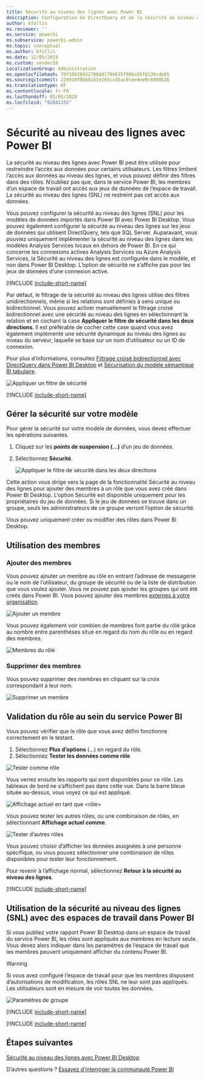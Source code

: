 ```yaml
---
title: Sécurité au niveau des lignes avec Power BI
description: Configuration de DirectQuery et de la sécurité au niveau des lignes pour les jeux de données importés dans le service Power BI
author: kfollis
ms.reviewer: ''
ms.service: powerbi
ms.subservice: powerbi-admin
ms.topic: conceptual
ms.author: kfollis
ms.date: 12/05/2019
ms.custom: seodec18
LocalizationGroup: Administration
ms.openlocfilehash: 70f10620932708dd178b635f966a55f8139cde65
ms.sourcegitcommit: 220910f0b68cb1e265ccd5ac0cee4ee9c6080b26
ms.translationtype: HT
ms.contentlocale: fr-FR
ms.lasthandoff: 05/05/2020
ms.locfileid: "82841155"
---
```

# <a name="row-level-security-rls-with-power-bi"></a>Sécurité au niveau des lignes avec Power BI

La sécurité au niveau des lignes avec Power BI peut être utilisée pour restreindre l’accès aux données pour certains utilisateurs. Les filtres limitent l’accès aux données au niveau des lignes, et vous pouvez définir des filtres dans des rôles. N’oubliez pas que, dans le service Power BI, les membres d’un espace de travail ont accès aux jeux de données de l’espace de travail. La sécurité au niveau des lignes (SNL) ne restreint pas cet accès aux données.

Vous pouvez configurer la sécurité au niveau des lignes (SNL) pour les modèles de données importés dans Power BI avec Power BI Desktop. Vous pouvez également configurer la sécurité au niveau des lignes sur les jeux de données qui utilisent DirectQuery, tels que SQL Server. Auparavant, vous pouviez uniquement implémenter la sécurité au niveau des lignes dans les modèles Analysis Services locaux en dehors de Power BI. En ce qui concerne les connexions actives Analysis Services ou Azure Analysis Services, la Sécurité au niveau des lignes est configurée dans le modèle, et non dans Power BI Desktop. L’option de sécurité ne s’affiche pas pour les jeux de données d’une connexion active.

[!INCLUDE [include-short-name](./includes/rls-desktop-define-roles.md)]

Par défaut, le filtrage de la sécurité au niveau des lignes utilise des filtres unidirectionnels, même si les relations sont définies à sens unique ou bidirectionnel. Vous pouvez activer manuellement le filtrage croisé bidirectionnel avec une sécurité au niveau des lignes en sélectionnant la relation et en cochant la case **Appliquer le filtre de sécurité dans les deux directions**. Il est préférable de cocher cette case quand vous avez également implémenté une sécurité dynamique au niveau des lignes au niveau du serveur, laquelle se base sur un nom d’utilisateur ou un ID de connexion.

Pour plus d’informations, consultez [Filtrage croisé bidirectionnel avec DirectQuery dans Power BI Desktop](desktop-bidirectional-filtering.md) et [Sécurisation du modèle sémantique BI tabulaire](https://download.microsoft.com/download/D/2/0/D20E1C5F-72EA-4505-9F26-FEF9550EFD44/Securing%20the%20Tabular%20BI%20Semantic%20Model.docx).

![Appliquer un filtre de sécurité](media/service-admin-rls/rls-apply-security-filter.png)


[!INCLUDE [include-short-name](./includes/rls-desktop-view-as-roles.md)]

## <a name="manage-security-on-your-model"></a>Gérer la sécurité sur votre modèle

Pour gérer la sécurité sur votre modèle de données, vous devez effectuer les opérations suivantes.

1. Cliquez sur les **points de suspension (…)** d’un jeu de données.
2. Sélectionnez **Sécurité**.
   
   ![Appliquer le filtre de sécurité dans les deux directions](media/service-admin-rls/rls-security.png)

Cette action vous dirige vers la page de la fonctionnalité Sécurité au niveau des lignes pour ajouter des membres à un rôle que vous avez créé dans Power BI Desktop. L’option Sécurité est disponible uniquement pour les propriétaires du jeu de données. Si le jeu de données se trouve dans un groupe, seuls les administrateurs de ce groupe verront l’option de sécurité. 

Vous pouvez uniquement créer ou modifier des rôles dans Power BI Desktop.

## <a name="working-with-members"></a>Utilisation des membres

### <a name="add-members"></a>Ajouter des membres

Vous pouvez ajouter un membre au rôle en entrant l’adresse de messagerie ou le nom de l’utilisateur, du groupe de sécurité ou de la liste de distribution que vous voulez ajouter. Vous ne pouvez pas ajouter les groupes qui ont été créés dans Power BI. Vous pouvez ajouter des membres [externes à votre organisation](guidance/whitepaper-azure-b2b-power-bi.md#data-security-for-external-partners).

![Ajouter un membre](media/service-admin-rls/rls-add-member.png)

Vous pouvez également voir combien de membres font partie du rôle grâce au nombre entre parenthèses situé en regard du nom du rôle ou en regard des membres.

![Membres du rôle](media/service-admin-rls/rls-member-count.png)

### <a name="remove-members"></a>Supprimer des membres

Vous pouvez supprimer des membres en cliquant sur la croix correspondant à leur nom. 

![Supprimer un membre](media/service-admin-rls/rls-remove-member.png)

## <a name="validating-the-role-within-the-power-bi-service"></a>Validation du rôle au sein du service Power BI

Vous pouvez vérifier que le rôle que vous avez défini fonctionne correctement en le testant. 

1. Sélectionnez **Plus d’options** (...) en regard du rôle.
2. Sélectionnez **Tester les données comme rôle**

![Tester comme rôle](media/service-admin-rls/rls-test-role.png)

Vous verrez ensuite les rapports qui sont disponibles pour ce rôle. Les tableaux de bord ne s’affichent pas dans cette vue. Dans la barre bleue située au-dessus, vous voyez ce qui est appliqué.

![Affichage actuel en tant que <rôle>](media/service-admin-rls/rls-test-role2.png)

Vous pouvez tester les autres rôles, ou une combinaison de rôles, en sélectionnant **Affichage actuel comme**.

![Tester d’autres rôles](media/service-admin-rls/rls-test-role3.png)

Vous pouvez choisir d’afficher les données assignées à une personne spécifique, ou vous pouvez sélectionner une combinaison de rôles disponibles pour tester leur fonctionnement. 

Pour revenir à l’affichage normal, sélectionnez **Retour à la sécurité au niveau des lignes**.

[!INCLUDE [include-short-name](./includes/rls-usernames.md)]

## <a name="using-rls-with-workspaces-in-power-bi"></a>Utilisation de la sécurité au niveau des lignes (SNL) avec des espaces de travail dans Power BI

Si vous publiez votre rapport Power BI Desktop dans un espace de travail du service Power BI, les rôles sont appliqués aux membres en lecture seule. Vous devez alors indiquer dans les paramètres de l’espace de travail que les membres peuvent uniquement afficher du contenu Power BI.

> [!WARNING]
> Si vous avez configuré l’espace de travail pour que les membres disposent d’autorisations de modification, les rôles SNL ne leur sont pas appliqués. Les utilisateurs sont en mesure de voir toutes les données.

![Paramètres de groupe](media/service-admin-rls/rls-group-settings.png)

[!INCLUDE [include-short-name](./includes/rls-limitations.md)]

[!INCLUDE [include-short-name](./includes/rls-faq.md)]

## <a name="next-steps"></a>Étapes suivantes
[Sécurité au niveau des lignes avec Power BI Desktop](desktop-rls.md)  

D’autres questions ? [Essayez d’interroger la communauté Power BI](https://community.powerbi.com/)
